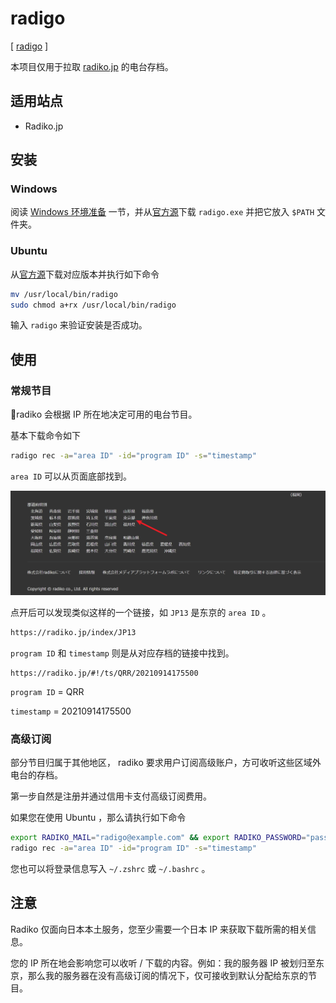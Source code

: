 # radigo

[ [radigo](https://github.com/yyoshiki41/radigo) ]

本项目仅用于拉取 [radiko.jp](https://radiko.jp) 的电台存档。

## 适用站点

- Radiko.jp

## 安装

### Windows

阅读 [Windows 环境准备](/docs/preparation/windows.md) 一节，并从[官方源](https://github.com/yyoshiki41/radigo/releases/)下载 `radigo.exe` 并把它放入 `$PATH` 文件夹。

### Ubuntu

从[官方源](https://github.com/yyoshiki41/radigo/releases/)下载对应版本并执行如下命令

```bash
mv /usr/local/bin/radigo
sudo chmod a+rx /usr/local/bin/radigo
```

输入 `radigo` 来验证安装是否成功。

## 使用

### 常规节目

radiko 会根据 IP 所在地决定可用的电台节目。

基本下载命令如下

```bash
radigo rec -a="area ID" -id="program ID" -s="timestamp"
```

`area ID` 可以从页面底部找到。

![footer](./radigo-0001.jpg)

点开后可以发现类似这样的一个链接，如 `JP13` 是东京的 `area ID` 。

```bash
https://radiko.jp/index/JP13
```

`program ID` 和 `timestamp` 则是从对应存档的链接中找到。

```
https://radiko.jp/#!/ts/QRR/20210914175500
```

`program ID` = QRR

`timestamp` = 20210914175500

### 高级订阅

部分节目归属于其他地区， radiko 要求用户订阅高级账户，方可收听这些区域外电台的存档。

第一步自然是注册并通过信用卡支付高级订阅费用。

如果您在使用 Ubuntu ，那么请执行如下命令

```bash
export RADIKO_MAIL="radigo@example.com" && export RADIKO_PASSWORD="password"
radigo rec -a="area ID" -id="program ID" -s="timestamp"
```

您也可以将登录信息写入 `~/.zshrc` 或 `~/.bashrc` 。

## 注意

Radiko 仅面向日本本土服务，您至少需要一个日本 IP 来获取下载所需的相关信息。

您的 IP 所在地会影响您可以收听 / 下载的内容。例如：我的服务器 IP 被划归至东京，那么我的服务器在没有高级订阅的情况下，仅可接收到默认分配给东京的节目。
